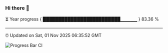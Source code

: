 ### Hi there 👋

⏳ Year progress { █████████████████████████▁▁▁▁▁ } 83.36 %

---

⏰ Updated on Sat, 01 Nov 2025 06:35:52 GMT

![Progress Bar CI](https://github.com/DhruviPatel157/GitHub-Actions-Demo/workflows/Progress%20Bar%20CI/badge.svg)
